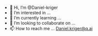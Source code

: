 - 👋 Hi, I’m @Daniel-kriger
- 👀 I’m interested in ...
- 🌱 I’m currently learning ...
- 💞️ I’m looking to collaborate on ...
- 📫 How to reach me ... Daniel.kriger@q.ai

<!---
Daniel-kriger/Daniel-kriger is a ✨ special ✨ repository because its `README.md` (this file) appears on your GitHub profile.
You can click the Preview link to take a look at your changes.
--->
